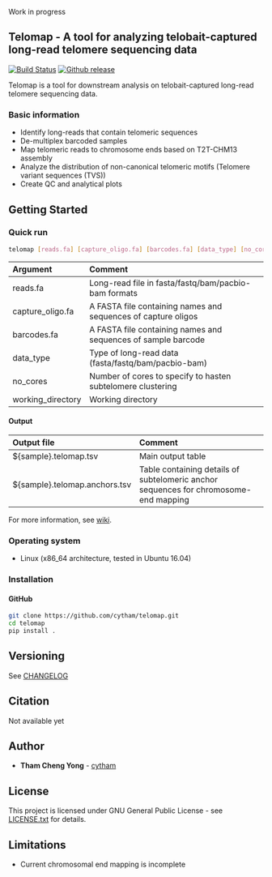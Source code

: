 Work in progress

## Telomap - A tool for analyzing telobait-captured long-read telomere sequencing data

[![Build Status](https://app.travis-ci.com/cytham/telomap.svg?branch=master)](https://app.travis-ci.com/github/cytham/telomap)
[![Github release](https://img.shields.io/github/v/release/cytham/telomap?include_prereleases)](../../releases)

Telomap is a tool for downstream analysis on telobait-captured long-read telomere sequencing data.

### Basic information

* Identify long-reads that contain telomeric sequences
* De-multiplex barcoded samples
* Map telomeric reads to chromosome ends based on T2T-CHM13 assembly
* Analyze the distribution of non-canonical telomeric motifs (Telomere variant sequences (TVS))
* Create QC and analytical plots

## Getting Started

### Quick run

```bash
telomap [reads.fa] [capture_oligo.fa] [barcodes.fa] [data_type] [no_cores] [working_directory]
```

| Argument | Comment |
| :--- | :--- |
| reads.fa | Long-read file in fasta/fastq/bam/pacbio-bam formats |
| capture_oligo.fa | A FASTA file containing names and sequences of capture oligos |
| barcodes.fa | A FASTA file containing names and sequences of sample barcode |
| data_type | Type of long-read data (fasta/fastq/bam/pacbio-bam) |
| no_cores | Number of cores to specify to hasten subtelomere clustering |
| working_directory | Working directory |

#### Output

| Output file | Comment |
| :--- | :--- |
| ${sample}.telomap.tsv | Main output table |
| ${sample}.telomap.anchors.tsv | Table containing details of subtelomeric anchor sequences for chromosome-end mapping |

For more information, see [wiki](https://github.com/cytham/telomap/wiki).

### Operating system

* Linux (x86_64 architecture, tested in Ubuntu 16.04)  

### Installation

#### GitHub

```bash
git clone https://github.com/cytham/telomap.git 
cd telomap
pip install .
```

## Versioning

See [CHANGELOG](./CHANGELOG.txt)

## Citation

Not available yet

## Author

* **Tham Cheng Yong** - [cytham](https://github.com/cytham)

## License

This project is licensed under GNU General Public License - see [LICENSE.txt](./LICENSE.txt) for details.

## Limitations

* Current chromosomal end mapping is incomplete
